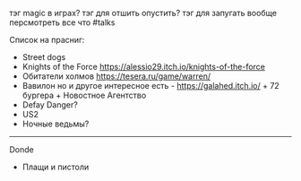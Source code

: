 тэг magic в играх?
тэг для отшить опустить?
тэг для запугать
вообще персмотреть все что #talks


Список на прасниг:
- Street dogs
- Knights of the Force https://alessio29.itch.io/knights-of-the-force
- Обитатели холмов https://tesera.ru/game/warren/
- Вавилон но и другое интересное есть - https://galahed.itch.io/ + 72 бургера + Новостное Агентство
- Defay Danger?
- US2
- Ночные ведьмы?
--- 
Donde 
- Плащи и пистоли


